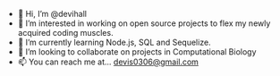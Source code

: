 - 👋 Hi, I’m @devihall
- 👀 I’m interested in working on open source projects to flex my newly acquired coding muscles.
- 🌱 I’m currently learning Node.js, SQL and Sequelize.
- 💞️ I’m looking to collaborate on projects in Computational Biology
- 📫 You can reach me at... devis0306@gmail.com 

<!---
devihall/devihall is a ✨ special ✨ repository because its `README.md` (this file) appears on your GitHub profile.
You can click the Preview link to take a look at your changes.
--->
